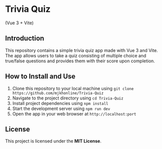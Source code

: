 # Trivia Quiz
(Vue 3 + Vite)

## Introduction

This repository contains a simple trivia quiz app made with Vue 3 and Vite. The app allows users to take a quiz consisting of multiple choice and true/false questions and provides them with their score upon completion.

## How to Install and Use

1. Clone this repository to your local machine using `git clone https://github.com/mjkhonline/Trivia-Quiz`
2. Navigate to the project directory using `cd Trivia-Quiz`
3. Install project dependencies using `npm install`
4. Start the development server using `npm run dev`
5. Open the app in your web browser at `http://localhost:port`

## License

This project is licensed under the **MIT License**.

